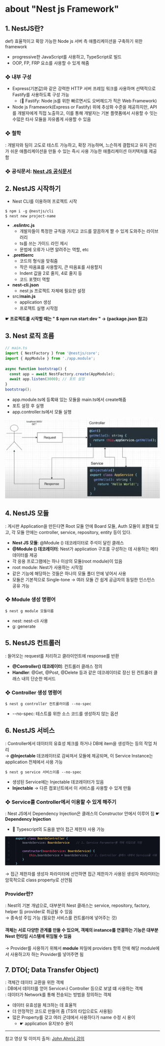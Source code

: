 # about "Nest js Framework"

## 1. NestJS란?
def) 효율적이고 확장 가능한 Node js 서버 측 애플리케이션을 구축하기 위한 framework  
- progressive한 JavaScript를 사용하고, TypeScript로 빌드 
- OOP, FP, FRP 요소를 사용할 수 있게 해줌

### ❖ 내부 구성
- Express(기본값)와 같은 강력한 HTTP 서버 프레임 워크를 사용하며 선택적으로 Fastify를 사용하도록 구성 가능  
    - (📝 Fastify: Node js를 위한 빠르면서도 오버헤드가 적은 Web Framework)  
- Node js Framework(Express or Fastify) 위에 추상화 수준을 제공하지만, API를 개발자에게 직접 노출하고, 이를 통해 개발자는 기본 플랫폼에서 사용할 수 잇는 수많은 타사 모듈을 자유롭게 사용할 수 있음

### ❖ 철학
: 개발자와 팀이 고도로 테스트 가능하고, 확장 가능하며, 느슨하게 결합되고 유지 관리가 쉬운 애플리케이션을 만들 수 있는 즉시 사용 가능한 애플리케이션 아키텍처를 제공함

### ❖ 공식문서: [Nest JS 공식문서](https://docs.nestjs.com/)

## 2. NestJS 시작하기
- Nest CLI를 이용하여 프로젝트 시작
```shell
$ npm i -g @nestjs/cli
$ nest new project-name
```  

- **.eslintrc.js**
    - 개발자들이 특정한 규칙을 가지고 코드를 깔끔하게 짤 수 있게 도와주는 라이브러리
    - ts를 쓰는 가이드 라인 제시
    - 문법에 오류가 나면 알려주는 역할, etc
- **.prettierrc**
    - 코드의 형식을 맞춰줌
    - 작은 따옴표를 사용할지, 큰 따옴표를 사용할지
    - Indent 값을 2로 줄지, 4로 줄지 등
    - 코드 포맷터 역할
- **nest-cli.json**
    - nest js 프로젝트 자체에 필요한 설정
- src/**main.js**
    - application 생성
    - 프로젝트 실행 시작점  

**☛ 프로젝트를 시작할 때는 " $ npm run start:dev " → (package.json 참고)**  

## 3. Nest 로직 흐름

```typescript
// main.ts
import { NestFactory } from '@nestjs/core';
import { AppModule } from './app.module';

async function bootstrap() {
  const app = await NestFactory.create(AppModule);
  await app.listen(3000); // 포트 설정
}
bootstrap();
```
- app.module.ts에 등록돼 있는 모듈을 main.ts에서 create해줌
- 포트 설정 후 실행
- app.controller.ts에서 모듈 실행  

<img src='./img/usecase.png' width=512>  

## 4. NestJS 모듈
: 게시판 Application을 만든다면 Root 모듈 안에 Board 모듈, Auth 모듈이 포함돼 있고, 각 모듈 안에는 controller, service, repository, entity 등이 있다.  

- **Nest JS 모듈**: @Module () 데코레이터로 주석이 달린 클래스
- **@Module () 데코레이터**: Nest가 application 구조를 구성하는 데 사용하는 메타 데이터를 제공
- 각 응용 프로그램에는 하나 이상의 모듈(root module)이 있음
- root module: Nest가 사용하는 시작점
- 같은 기능에 해당하는 것들은 하나의 모듈 폴더 안에 넣어서 사용
- 모듈은 기본적으로 Single-tone → 여러 모듈 간 쉽게 공급자의 동일한 인스턴스 공유 가능  

### ❖ Module 생성 명령어
```shell
$ nest g module 모듈이름
```  
- nest: nest-cli 사용
- g: generate  

## 5. NestJS 컨트롤러
: 들어오는 request를 처리하고 클라이언트에 response를 반환  

- **@Controller() 데코레이터**: 컨트롤러 클래스 정의  
- **Handler**: @Get, @Post, @Delete 등과 같은 데코레이터로 장신 된 컨트롤러 클래스 내의 단순한 메서드

### ❖ Controller 생성 명령어
```shell
$ nest g controller 컨트롤러이름 --no-spec
```  
- --no-spec: 테스트를 위한 소스 코드를 생성하지 않는 옵션  

## 6. NestJS 서비스
: Controller에서 데이터의 유효성 체크를 하거나 DB에 item을 생성하는 등의 작업 처리  
→ **@Injectable** 데코레이터로 감싸져서 모듈에 제공되며, 이 Service Instance는 application 전체에서 사용 가능  
```shell
$ nest g service 서비스이름 --no-spec
```  
- 생성된 Service에는 Injectable 데코레이터가 있음
- **Injectable** → 다른 컴포넌트에서 이 서비스를 사용할 수 있게 만듦  

### ❖ Service를 Controller에서 이용할 수 있게 해주기
: Nest JS에서 Dependency Injection은 클래스의 Constructor 안에서 이루어 짐
**☛ Dependency Injection**  

- 📝 Typescript의 도움을 받아 접근 제한자 사용 가능  

<img src='./img/dependencyInjection.png'>    

→ 접근 제한자를 생성자 파라미터에 선언하면 접근 제한자가 사용된 생성자 파라미터는 암묵적으로 class property로 선언됨  

### Provider란?
: Nest의 기본 개념으로, 대부분의 Nest 클래스는 service, repository, factory, helper 등 provider로 취급될 수 있음  
→ 종속성 주입 가능 (필요한 서비스를 컨트롤러에 넣어주는 것)  
#### 객체는 서로 다양한 관계를 만들 수 있으며, 객체의 instance를 연결하는 기능은 대부분 Nest 런타임 시스템에 위임될 수 있음
→ Provider를 사용하기 위해서 **module** 파일에 providers 항목 안에 해당 module에서 사용하고자 하는 Provider를 넣어주면 됨  


## 7. DTO(; Data Transfer Object)
: 객체간 데이터 교환을 위한 객체  
: DB에서 데이터를 얻어 Service나 Controller 등으로 보낼 떄 사용하는 객체  
: 데이터가 Network를 통해 전송되는 방법을 정의하는 객체  
  
- 데이터 유효성을 체크하는 데 효율적
- 더 안정적인 코드로 만들어 줌 (TS의 타입으로도 사용됨)
- 많은 Property를 갖고 여러 군데에서 사용하다가 name 수정 시 용이
    - ☛ application 유지보수 용이  

* * *

참고 영상 및 이미지 출처: [John Ahn님 강의](https://www.youtube.com/watch?v=3JminDpCJNE)